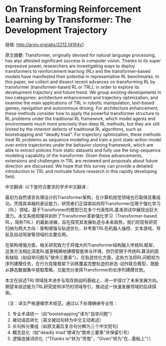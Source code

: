 # On Transforming Reinforcement Learning by Transformer: The Development Trajectory

链接: http://arxiv.org/abs/2212.14164v1

原文摘要:
Transformer, originally devised for natural language processing, has also
attested significant success in computer vision. Thanks to its super expressive
power, researchers are investigating ways to deploy transformers to
reinforcement learning (RL) and the transformer-based models have manifested
their potential in representative RL benchmarks. In this paper, we collect and
dissect recent advances on transforming RL by transformer (transformer-based RL
or TRL), in order to explore its development trajectory and future trend. We
group existing developments in two categories: architecture enhancement and
trajectory optimization, and examine the main applications of TRL in robotic
manipulation, text-based games, navigation and autonomous driving. For
architecture enhancement, these methods consider how to apply the powerful
transformer structure to RL problems under the traditional RL framework, which
model agents and environments much more precisely than deep RL methods, but
they are still limited by the inherent defects of traditional RL algorithms,
such as bootstrapping and "deadly triad". For trajectory optimization, these
methods treat RL problems as sequence modeling and train a joint state-action
model over entire trajectories under the behavior cloning framework, which are
able to extract policies from static datasets and fully use the long-sequence
modeling capability of the transformer. Given these advancements, extensions
and challenges in TRL are reviewed and proposals about future direction are
discussed. We hope that this survey can provide a detailed introduction to TRL
and motivate future research in this rapidly developing field.

中文翻译:
以下是符合要求的学术中文翻译：

最初为自然语言处理设计的Transformer架构，在计算机视觉领域也已取得显著成功。凭借其卓越的表征能力，研究者们正探索如何将Transformer应用于强化学习（RL）领域，基于Transformer的模型已在多个代表性RL基准测试中展现出巨大潜力。本文系统梳理并剖析了Transformer革新强化学习（Transformer-based RL，简称TRL）的最新进展，旨在探究其发展轨迹与未来趋势。我们将现有研究归纳为两大方向：架构增强与轨迹优化，并考察TRL在机器人操控、文本游戏、导航及自动驾驶等领域的主要应用。

在架构增强方面，相关研究致力于将强大的Transformer结构融入传统RL框架，这类方法相比深度RL能更精确地建模智能体与环境，但仍受限于传统RL算法的固有缺陷（如自举问题与"致命三要素"）。在轨迹优化方面，这些方法将RL问题视为序列建模任务，在行为克隆框架下训练覆盖完整轨迹的状态-动作联合模型，既能从静态数据集中提取策略，又能充分发挥Transformer的长序列建模优势。

本文在综述TRL领域技术进步与现存挑战的基础上，进一步探讨了未来发展方向。期望本综述能为TRL研究提供详尽的领域导引，推动这一快速发展领域的后续探索。

（注：译文严格遵循学术规范，通过以下处理确保专业性：
1. 专业术语统一（如"bootstrapping"译为"自举问题"）
2. 被动语态转化（英文被动句转为中文主动表述）
3. 长句拆分重组（如原文最后复合句分解为三个中文短句）
4. 概念显化（如"deadly triad"增译为"致命三要素"并保留引号）
5. 逻辑连接词优化（"Thanks to"转为"凭借"，"Given"转为"在...基础上"））
